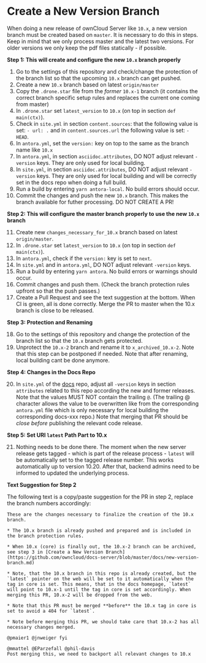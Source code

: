# Create a New Version Branch

When doing a new release of ownCloud Server like `10.x`, a new version branch must be created based on `master`. It is necessary to do this in steps. Keep in mind that we only process master and the latest two versions. For older versions we only keep the pdf files statically - if possible.

**Step 1: This will create and configure the new `10.x` branch properly**

1.  Go to the settings of this repository and check/change the protection of the branch list so that
    the upcoming `10.x` branch can get pushed.
2.  Create a new `10.x` branch based on latest `origin/master`
3.  Copy the `.drone.star` file from the _former_ `10.x-1` branch
    (it contains the correct branch specific setup rules and replaces the current one coming from master)
4.  In `.drone.star` set `latest_version` to `10.x` (on top in section `def main(ctx)`).
5.  Check in `site.yml` in section `content.sources`: that the following value is set: `- url: .` and in `content.sources.url` the following value is set: `- HEAD`.
6.  In `antora.yml`, set the `version:` key on top to the same as the branch name like `10.x`
7.  In `antora.yml`, in section `asciidoc.attributes`, DO NOT adjust relevant `-version` keys. They are only used for local building.
8.  In `site.yml`, in section `asciidoc.attributes`, DO NOT adjust relevant `-version` keys. They are only used for local building and will be correctly set in the docs repo when doing a full build.
9.  Run a build by entering `yarn antora-local`. No build errors should occur.
10.  Commit the changes and push the new `10.x` branch. This makes the branch available for futher processing. DO NOT CREATE A PR!

**Step 2: This will configure the master branch properly to use the new `10.x` branch**

11. Create new `changes_necessary_for_10.x` branch based on latest `origin/master`.
12. In `.drone.star` set `latest_version` to `10.x` (on top in section `def main(ctx)`).
13. In `antora.yml`, check if the `version:` key is set to `next`.
14. In `site.yml` and in `antora.yml`, DO NOT adjust relevant `-version` keys.
15. Run a build by entering `yarn antora`. No build errors or warnings should occur.
16. Commit changes and push them. (Check the branch protection rules upfront so that the push passes.)
17. Create a Pull Request and see the text suggestion at the bottom. When CI is green, all is done correctly. Merge the PR to master when the 10.x branch is close to be released.

**Step 3: Protection and Renaming**

18. Go to the settings of this repository and change the protection of the branch list so that
    the `10.x` branch gets protected.
19. Unprotect the `10.x-2` branch and rename it to `x_archived_10.x-2`. Note that this step can be postponed if needed. Note that after renaming, local building cant be done anymore.

**Step 4: Changes in the Docs Repo**

20. In `site.yml` of the [docs](https://github.com/owncloud/docs/blob/master/site.yml) repo, adjust all `-version` keys in section `attributes` related to this repo according the new and former releases. Note that the values MUST NOT contain the trailing `@`. (The trailing @ character allows the value to be overwritten like from the corresponding `antora.yml` file which is only necessary for local building the corresponding docs-xxx repo.) Note that merging that PR should be _close before_ publishing the relevant code release.

**Step 5: Set URI `latest` Path Part to 10.x**

21. Nothing needs to be done there. The moment when the new server release gets tagged - which is part of the release process - `latest` will be automatically set to the tagged release number. This works automatically up to version 10.20. After that, backend admins need to be informed to updated the underlying process.

**Text Suggestion for Step 2**

The following text is a copy/paste suggestion for the PR in step 2, replace the branch numbers accordingly:
```
These are the changes necessary to finalize the creation of the 10.x branch.

* The 10.x branch is already pushed and prepared and is included in the branch protection rules.

* When 10.x (core) is finally out, the 10.x-2 branch can be archived, see step 3 in [Create a New Version Branch](https://github.com/owncloud/docs-server/blob/master/docs/new-version-branch.md)

* Note, that the 10.x branch in this repo is already created, but the `latest` pointer on the web will be set to it automatically when the tag in core is set. This means, that in the docs homepage, `latest` will point to 10.x-1 until the tag in core is set accordingly. When merging this PR, 10.x-2 will be dropped from the web.

* Note that this PR must be merged **before** the 10.x tag in core is set to avoid a 404 for `latest`.

* Note before merging this PR, we should take care that 10.x-2 has all necessary changes merged.

@pmaier1 @jnweiger fyi

@mmattel @EParzefall @phil-davis
Post merging this, we need to backport all relevant changes to 10.x
```
